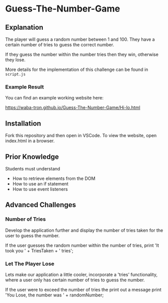 # Guess-The-Number-Game

## Explanation

The player will guess a random number between 1 and 100. They have a certain number of tries to guess the correct number.

If they guess the number within the number tries then they win, otherwise they lose.

More details for the implementation of this challenge can be found in `script.js`

### Example Result

You can find an example working website here:

https://waba-tron.github.io/Guess-The-Number-Game/Hi-lo.html

## Installation

Fork this repository and then open in VSCode. To view the website, open index.html in a browser.

## Prior Knowledge

Students must understand

- How to retrieve elements from the DOM
- How to use an if statement
- How to use event listeners

## Advanced Challenges

### Number of Tries

Develop the application further and display the number of tries taken for the user to guess the number.

If the user guesses the random number within the number of tries, print 'It took you ' + TriesTaken + ' tries';

### Let The Player Lose

Lets make our application a little cooler, incorporate a 'tries' functionality, where a user only has certain number of tries to guess the number.

If the user were to exceed the number of tries the print out a message print 'You Lose, the number was ' + randomNumber;
